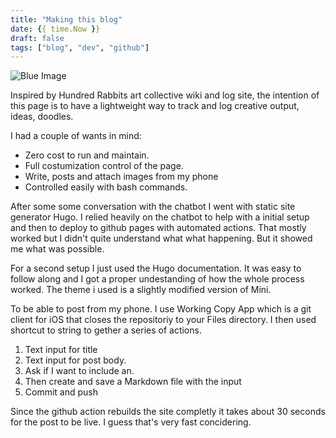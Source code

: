 ```yaml
---
title: "Making this blog"
date: {{ time.Now }}
draft: false
tags: ["blog", "dev", "github"]
---
```


![Blue Image](/images/IMG_2590.jpg)

Inspired by Hundred Rabbits art collective wiki and log site, the intention of this page is to have a lightweight way to track and log creative output, ideas, doodles. 

I had a couple of wants in mind:
- Zero cost to run and maintain.
- Full costumization control of the page. 
- Write, posts and attach images from my phone
- Controlled easily with bash commands. 

After some some conversation with the chatbot I went with static site generator Hugo. I relied heavily on the chatbot to help with a initial setup and then to deploy to github pages with automated actions. That mostly worked but I didn't quite understand what what happening. But it showed me what was possible. 

For a second setup I just used the Hugo documentation. It was easy to follow along and I got a proper undestanding of how the whole process worked. The theme i used is a slightly modified version of Mini.

To be able to post from my phone. I use Working Copy App which is a git client for iOS that closes the repositoriy to your Files directory. I then used shortcut to string to gether a series of actions. 

1. Text input for title
2. Text input for post body. 
3. Ask if I want to include an. 
4. Then create and save a Markdown file with the input
5. Commit and push 

Since the github action rebuilds the site completly it takes about 30 seconds for the post to be live. I guess that's very fast concidering. 

